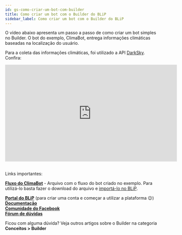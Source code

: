 ```yaml
---
id: gs-como-criar-um-bot-com-builder
title: Como criar um bot com o Builder do BLiP
sidebar_label: Como criar um bot com o Builder do BLiP
---
```


O vídeo abaixo apresenta um passo a passo de como criar um bot simples no Builder. O bot do exemplo, ClimaBot, entrega informações climáticas baseadas na localização do usuário.

Para a coleta das informações climáticas, foi utilizado a API [DarkSky](http://darksky.net/). Confira:

<iframe width="560" height="315" src="https://www.youtube.com/embed/tEhJBumWPkc" frameborder="0" allow="accelerometer; autoplay; encrypted-media; gyroscope; picture-in-picture" allowfullscreen></iframe><br><br>

Links importantes:

[**Fluxo do ClimaBot**](https://goo.gl/Mwipha) - Arquivo com o fluxo do bot criado no exemplo. Para utilizá-lo basta fazer o download do arquivo e [importá-lo no BLiP](https://help.blip.ai/hc/pt-br/articles/360007448911).  

[**Portal do BLiP**](https://portal.blip.ai/) (para criar uma conta e começar a utilizar a plataforma 😉)  
[**Documentação**](https://docs.blip.ai/)  
[**Comunidade do Facebook**](https://goo.gl/wnE1Vt)  
[**Fórum de dúvidas**](https://forum.blip.ai/)  

Ficou com alguma dúvida? Veja outros artigos sobre o Builder na categoria **Conceitos > Builder**
